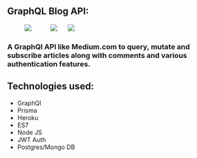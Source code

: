 ## GraphQL Blog API:

<div>
    <img style="margin-left: 40px" src="https://user-images.githubusercontent.com/29705703/60788211-c9302080-a179-11e9-960a-9edfb10f8911.png" />
    <img style="margin-left: 40px" src="https://user-images.githubusercontent.com/29705703/60788212-c9302080-a179-11e9-929a-68492331aecb.png" />
    <img style="margin-left: 20px"  src="https://user-images.githubusercontent.com/29705703/60788601-b833df00-a17a-11e9-95fa-9c3b635cf3ea.png" />
</div>

### A GraphQl API like Medium.com to query, mutate and subscribe articles along with comments and various authentication features.

## Technologies used:
<ul>
    <li>GraphQl</li>
    <li>Prisma</li>
    <li>Heroku</li>
    <li>ES7</li>
    <li>Node JS</li>
    <li>JWT Auth</li>
    <li>Postgres/Mongo DB</li>
</ul>
